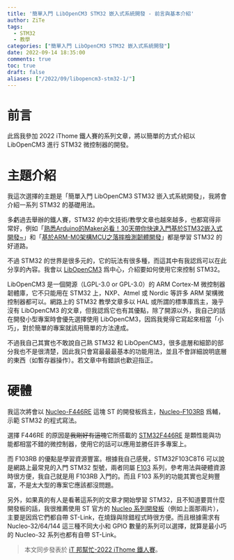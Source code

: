```yaml
---
title: '簡單入門 LibOpenCM3 STM32 嵌入式系統開發 - 前言與基本介紹'
author: ZiTe
tags:
  - STM32
  - 教學
categories: ["簡單入門 LibOpenCM3 STM32 嵌入式系統開發"]
date: 2022-09-14 18:35:00
comments: true
toc: true
draft: false
aliases: ["/2022/09/libopencm3-stm32-1/"]
---
```


# 前言
此爲我參加 2022 iThome 鐵人賽的系列文章，將以簡單的方式介紹以 LibOpenCM3 進行 STM32 微控制器的開發。

<!--more-->

# 主題介紹
我這次選擇的主題是「簡單入門 LibOpenCM3 STM32 嵌入式系統開發」，我將會介紹一系列 STM32 的基礎用法。

多虧過去舉辦的鐵人賽，STM32 的中文技術/教學文章也越來越多，也都寫得非常好，例如「[熟悉Arduino的Maker必看！30天帶你快速入門基於STM32嵌入式開發~](https://ithelp.ithome.com.tw/users/20120093/ironman/3665)」和「[基於ARM-M0架構MCU之落摔檢測韌體開發](https://ithelp.ithome.com.tw/users/20141979/ironman/4820)」都是學習 STM32 的好道路。

不過 STM32 的世界是很多元的，它的玩法有很多種，而這其中有我認爲可以在此分享的內容。我會以 [LibOpenCM3](http://libopencm3.org/) 爲中心，介紹要如何使用它來控制 STM32。

LibOpenCM3 是一個開源（LGPL-3.0 or GPL-3.0）的 ARM Cortex-M 微控制器韌體庫，它不只能用在 STM32 上，NXP、Atmel 或 Nordic 等許多 ARM 架構微控制器都可以。網路上的 STM32 教學文章多以 HAL 或所謂的標準庫爲主，幾乎沒有 LibOpenCM3 的文章，但我認爲它也有其優點，除了開源以外，我自己的話在開發小型專案時會優先選擇使用 LibOpenCM3，因爲我覺得它寫起來相當「小巧」，對於簡單的專案就該用簡單的方法達成。

不過我自己其實也不敢說自己熟 STM32 和 LibOpenCM3，很多底層和細節的部分我也不是很清楚，因此我只會寫最最最基本的功能用法，並且不會詳細說明底層的東西（如暫存器操作）。若文章中有錯誤也歡迎指正。

# 硬體
我這次將會以 [Nucleo-F446RE](https://www.st.com/en/evaluation-tools/nucleo-f446re.html) 這塊 ST 的開發板爲主，[Nucleo-F103RB](https://www.st.com/en/evaluation-tools/nucleo-f103rb.html) 爲輔，示範 STM32 的程式寫法。

選擇 F446RE 的原因是~~我剛好有這塊~~它所搭載的 [STM32F446RE](https://www.st.com/en/microcontrollers-microprocessors/stm32f446re.html) 是顆性能與功能都相當不錯的微控制器，使用它的話可以應用並勝任許多專案上。

而 F103RB 的優點是學習資源豐富。根據我自己感覺，STM32F103C8T6 可以說是網路上最常見的入門 STM32 型號，兩者同屬 [F103](https://www.st.com/en/microcontrollers-microprocessors/stm32f103.html) 系列，參考用法與硬體資源時很方便，我自己就是用 F103RB 入門的。而且 F103 系列的功能其實也足夠豐富，不是太大型的專案它應該都沒問題。

另外，如果真的有人是看著這系列的文章才開始學習 STM32，且不知道要買什麼開發板的話，我很推薦使用 ST 官方的 [Nucleo 系列開發板](https://www.st.com/en/evaluation-tools/stm32-nucleo-boards.html)（例如上面那兩片），主要是因爲它們都自帶 ST-Link，在燒錄與除錯程式時很方便。而且根據需求有 Nucleo-32/64/144 這三種不同大小和 GPIO 數量的系列可以選擇，就算是最小巧的 Nucleo-32 系列也都有自帶 ST-Link。

> 本文同步發表於 [iT 邦幫忙-2022 iThome 鐵人賽](https://ithelp.ithome.com.tw/articles/10290505)。
